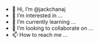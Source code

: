 - 👋 Hi, I’m @jackchanaj
- 👀 I’m interested in ...
- 🌱 I’m currently learning ...
- 💞️ I’m looking to collaborate on ...
- 📫 How to reach me ...

<!---
jackchanaj/jackchanaj is a ✨ special ✨ repository because its `README.md` (this file) appears on your GitHub profile.
You can click the Preview link to take a look at your changes.
--->
